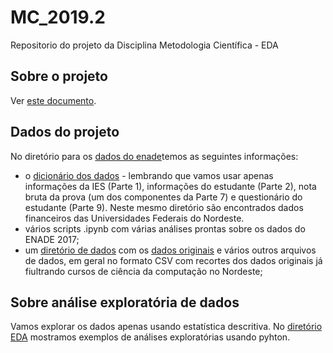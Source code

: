 # MC_2019.2
Repositorio do projeto da Disciplina Metodologia Científica - EDA

## Sobre o projeto
Ver [este documento](https://docs.google.com/document/d/e/2PACX-1vRvCe1cjAfxgrcARmcTeMo30W49kan3zzz51fmw6Ceu_HOOTDbpUlhBsllWRazc_aPT8FRshA85iwv9/pub).

## Dados do projeto

No diretório para os [dados do enade](./ENADE2017)temos as seguintes informações:

* o [dicionário dos dados](./ENADE2017/Dicion%C3%A1rio%20de%20vari%C3%A1veis%20dos%20Microdados%20do%20Enade_Edi%C3%A7%C3%A3o%202017.xlsx) - lembrando que vamos usar apenas informações da IES (Parte 1), informações do estudante (Parte 2), nota bruta da prova (um dos componentes da Parte 7) e questionário do estudante (Parte 9). Neste mesmo diretório são encontrados dados financeiros das Universidades Federais do Nordeste.
* vários scripts .ipynb com várias análises prontas sobre os dados do ENADE 2017;
* um [diretório de dados](./ENADE2017/dados) com os [dados originais](./ENADE2017/dados/microdados_ENADE_2017.csv.zip) e vários outros arquivos de dados, em geral no formato CSV com recortes dos dados originais já fiultrando cursos de ciência da computação no Nordeste;

## Sobre análise exploratória de dados

Vamos explorar os dados apenas usando estatística descritiva. No [diretório EDA](./EDA) mostramos exemplos de análises exploratórias usando pyhton. 
